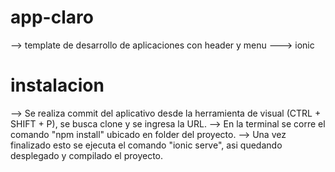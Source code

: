 # app-claro
--> template de desarrollo de aplicaciones con header y menu ---> ionic 

# instalacion
--> Se realiza commit del aplicativo desde la herramienta de visual (CTRL + SHIFT + P), se busca clone y se ingresa la URL. 
--> En la terminal se corre el comando "npm install" ubicado en folder del proyecto. 
--> Una vez finalizado esto se ejecuta el comando "ionic serve", asi quedando desplegado y compilado el proyecto.
